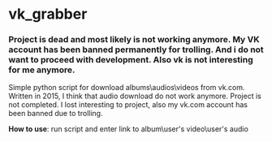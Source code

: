 # vk_grabber
### Project is dead and most likely is not working anymore. My VK account has been banned permanently for trolling. And i do not want to proceed with development. Also vk is not interesting for me anymore.
Simple python script for download albums\audios\videos from vk.com. Written in 2015, I think that audio download do not work anymore. Project is not completed. I lost interesting to project, also my vk.com account has been banned due to trolling.  

**How to use**: run script and enter link to album\user's video\user's audio 
